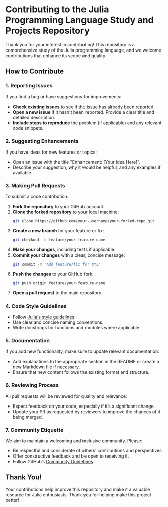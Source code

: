 
# Contributing to the Julia Programming Language Study and Projects Repository

Thank you for your interest in contributing! This repository is a comprehensive study of the Julia programming language, and we welcome contributions that enhance its scope and quality.

## How to Contribute

### 1. Reporting Issues
If you find a bug or have suggestions for improvements:
- **Check existing issues** to see if the issue has already been reported.
- **Open a new issue** if it hasn't been reported. Provide a clear title and detailed description.
- **Include steps to reproduce** the problem (if applicable) and any relevant code snippets.

### 2. Suggesting Enhancements
If you have ideas for new features or topics:
- Open an issue with the title "Enhancement: [Your Idea Here]".
- Describe your suggestion, why it would be helpful, and any examples if available.

### 3. Making Pull Requests
To submit a code contribution:
1. **Fork the repository** to your GitHub account.
2. **Clone the forked repository** to your local machine:
   ```bash
   git clone https://github.com/your-username/your-forked-repo.git
   ```
3. **Create a new branch** for your feature or fix:
   ```bash
   git checkout -b feature/your-feature-name
   ```
4. **Make your changes**, including tests if applicable.
5. **Commit your changes** with a clear, concise message:
   ```bash
   git commit -m "Add feature/fix for XYZ"
   ```
6. **Push the changes** to your GitHub fork:
   ```bash
   git push origin feature/your-feature-name
   ```
7. **Open a pull request** to the main repository.

### 4. Code Style Guidelines
- Follow [Julia's style guidelines](https://docs.julialang.org/en/v1/manual/style-guide/).
- Use clear and concise naming conventions.
- Write docstrings for functions and modules where applicable.

### 5. Documentation
If you add new functionality, make sure to update relevant documentation:
- Add explanations to the appropriate section in the README or create a new Markdown file if necessary.
- Ensure that new content follows the existing format and structure.

### 6. Reviewing Process
All pull requests will be reviewed for quality and relevance:
- Expect feedback on your code, especially if it’s a significant change.
- Update your PR as requested by reviewers to improve the chances of it being merged.

### 7. Community Etiquette
We aim to maintain a welcoming and inclusive community. Please:
- Be respectful and considerate of others’ contributions and perspectives.
- Offer constructive feedback and be open to receiving it.
- Follow GitHub’s [Community Guidelines](https://docs.github.com/en/github/site-policy/github-community-guidelines).

## Thank You!
Your contributions help improve this repository and make it a valuable resource for Julia enthusiasts. Thank you for helping make this project better!


